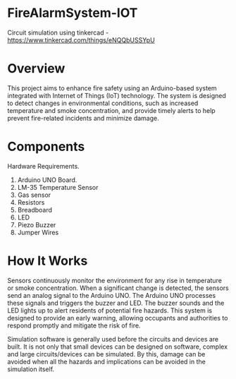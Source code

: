 # FireAlarmSystem-IOT
Circuit simulation using tinkercad -https://www.tinkercad.com/things/eNQQbUSSYpU

# Overview
This project aims to enhance fire safety using an Arduino-based system integrated with Internet of Things (IoT) technology. The system is designed to detect changes in environmental conditions, such as increased temperature and smoke concentration, and provide timely alerts to help prevent fire-related incidents and minimize damage.

# Components
Hardware Requirements.
1.  Arduino UNO Board.
2.  LM-35 Temperature Sensor
3.   Gas sensor
4.   Resistors
5.  Breadboard
6.   LED
7.  Piezo Buzzer
8.  Jumper Wires

   
# How It Works
Sensors continuously monitor the environment for any rise in temperature or smoke concentration.
When a significant change is detected, the sensors send an analog signal to the Arduino UNO.
The Arduino UNO processes these signals and triggers the buzzer and LED.
The buzzer sounds and the LED lights up to alert residents of potential fire hazards.
This system is designed to provide an early warning, allowing occupants and authorities to respond promptly and mitigate the risk of fire.


Simulation software is generally used before the circuits and devices are built. It is not only that small devices can be designed on software, complex and large circuits/devices can be simulated. By this, damage can be avoided when all the hazards and implications can be avoided in the simulation itself.



